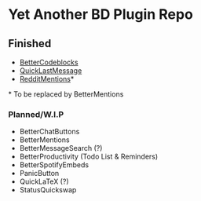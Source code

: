 # Yet Another BD Plugin Repo

## Finished

- [BetterCodeblocks](BetterCodeblocks/README.md)
- [QuickLastMessage](QuickLastMessage/README.md)
- [RedditMentions](RedditMentions/README.md)\*

\* To be replaced by BetterMentions

### Planned/W.I.P

- BetterChatButtons
- BetterMentions
- BetterMessageSearch (?)
- BetterProductivity (Todo List & Reminders)
- BetterSpotifyEmbeds
- PanicButton
- QuickLaTeX (?)
- StatusQuickswap

<!-- - Render mentions for various services such as VSCO, YouTube, Reddit, GitHub, and more
VSCO, YT, Twitch, Insta, Discord, GH, Reddit, Spotify, Stocks -->
